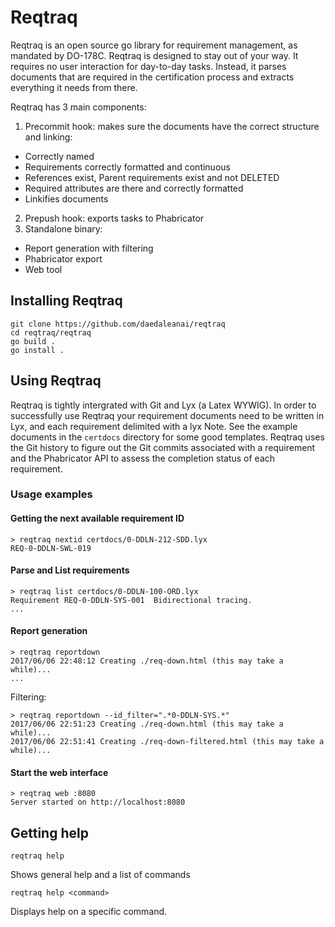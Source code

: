 # Reqtraq


Reqtraq is an open source go library for requirement management, as mandated by
DO-178C.
Reqtraq is designed to stay out of your way. It requires no user interaction for day-to-day tasks.
Instead, it parses documents that are required in the certification process and extracts everything
it needs from there.

Reqtraq has 3 main components:
1. Precommit hook: makes sure the documents have the correct structure and linking:
  * Correctly named
  * Requirements correctly formatted and continuous
  * References exist, Parent requirements exist and not DELETED
  * Required attributes are there and correctly formatted
  * Linkifies documents
2. Prepush hook: exports tasks to Phabricator
3. Standalone binary:
  * Report generation with filtering
  * Phabricator export
  * Web tool



## Installing Reqtraq

```
git clone https://github.com/daedaleanai/reqtraq
cd reqtraq/reqtraq
go build .
go install .
```
## Using Reqtraq
Reqtraq is tightly intergrated with Git and Lyx (a Latex WYWIG). In order to successfully use Reqtraq your requirement documents need to be written in Lyx, and each requirement delimited with a lyx Note. See the example documents in the `certdocs` directory for some good templates.
Reqtraq uses the Git history to figure out the Git commits associated with a requirement and the Phabricator API to assess the completion status of each requirement.
### Usage examples
#### Getting the next available requirement ID
```
> reqtraq nextid certdocs/0-DDLN-212-SDD.lyx
REQ-0-DDLN-SWL-019
```

#### Parse and List requirements
```
> reqtraq list certdocs/0-DDLN-100-ORD.lyx
Requirement REQ-0-DDLN-SYS-001  Bidirectional tracing.
...
```

#### Report generation
```
> reqtraq reportdown
2017/06/06 22:48:12 Creating ./req-down.html (this may take a while)...
...
```
Filtering:
```
> reqtraq reportdown --id_filter=".*0-DDLN-SYS.*"
2017/06/06 22:51:23 Creating ./req-down.html (this may take a while)...
2017/06/06 22:51:41 Creating ./req-down-filtered.html (this may take a while)...
```

#### Start the web interface
```
> reqtraq web :8080
Server started on http://localhost:8080
```


## Getting help
```
reqtraq help
```
Shows general help and a list of commands
```
reqtraq help <command>
```
Displays help on a specific command.
